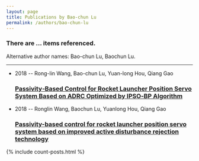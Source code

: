 ```yaml
---
layout: page
title: Publications by Bao-chun Lu
permalink: /authors/bao-chun-lu
---
```


<h3 id="number-posts">There are ... items referenced.</h3>
<p id='info-authors'>Alternative author names: Bao-chun Lu, Baochun Lu.</p>
<hr />
<ul class="post-list">
<li><span class='post-meta'>2018 -- Rong-lin Wang, Bao-chun Lu, Yuan-long Hou, Qiang Gao</span><h3><a class='post-link' href="{{ site.baseurl }}/passivity-based-control-for-rocket-launcher-position-servo-system-based-on-adrc-optimized-by-ipso-bp-algorithm">Passivity‐Based Control for Rocket Launcher Position Servo System Based on ADRC Optimized by IPSO‐BP Algorithm</a></h3></li>
<li><span class='post-meta'>2018 -- Ronglin Wang, Baochun Lu, Yuanlong Hou, Qiang Gao</span><h3><a class='post-link' href="{{ site.baseurl }}/passivity-based-control-for-rocket-launcher-position-servo-system-based-on-improved-active-disturbance-rejection-technology">Passivity-based control for rocket launcher position servo system based on improved active disturbance rejection technology</a></h3></li>

</ul>
{% include count-posts.html %}
